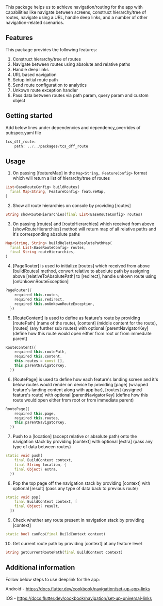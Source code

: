 This package helps us to achieve navigation/routing for the app with capabilities like navigate between screens, construct hierarchy/tree of routes, navigate using a URL, handle deep links, and a number of other navigation-related scenarios.

## Features

This package provides the following features:
1. Construct hierarchy/tree of routes
2. Navigate between routes using absolute and relative paths
3. Handle deep links
4. URL based navigation
5. Setup initial route path
6. Send route configuration to analytics
7. Unkown route exception handler
8. Pass data between routes via path param, query param and custom object

## Getting started

Add below lines under dependencies and dependency_overrides of pubspec.yaml file

```dart
tcs_dff_route:
    path: ../../packages/tcs_dff_route
```

## Usage

1. On passing [featureMap] in the `Map<String, FeatureConfig>` format which will return a list of hierarchy/tree of routes

```dart
List<BaseRouteConfig> buildRoutes(
  final Map<String, FeatureConfig> featureMap,
)
```

2. Show all route hierarchies on console by providing [routes]

```dart
String showRouteHierarchies(final List<BaseRouteConfig> routes)
```

3. On passing [routes] and [routeHierarchies] which received from above [showRouteHierarchies] method will return map of all relative paths and it's corresponding absolute paths

```dart
Map<String, String> buildRelativeAbsolutePathMap(
  final List<BaseRouteConfig> routes,
  final String routeHierarchies,
)
```

4. [PageRouter] is used to initialize [routes] which received from above [buildRoutes] method, convert relative to absolute path by assigning above [relativeToAbsolutePath] to [redirect], handle unkown route using [onUnkownRouteException]

```dart
PageRouter({
    required this.routes,
    required this.redirect,
    required this.onUnkownRouteException,
  })
```

5. [RouteContent] is used to define as feature's route by providing [routePath] (name of the route), [content] (middle content for the route), [routes] (any further sub routes) with optional [parentNavigatorKey] (define how this route would open either from root or from immediate parent)

```dart
RouteContent({
    required this.routePath,
    required this.content,
    this.routes = const [],
    this.parentNavigatorKey,
  })
```

6. [RoutePage] is used to define how each feature's landing screen and it's below routes would render on device by providing [page] (wrapped feature's landing content along with app bar), [routes] (assigned feature's route) with optional [parentNavigatorKey] (define how this route would open either from root or from immediate parent)

```dart
RoutePage({
    required this.page,
    required this.routes,
    this.parentNavigatorKey,
  })
```

7. Push to a [location] (accept relative or absolute path) onto the navigation stack by providing [context] with optional [extra] (pass any type of data between routes)

```dart
static void push(
    final BuildContext context,
    final String location, {
    final Object? extra,
  })
```

8. Pop the top page off the navigation stack by providing [context] with optional [result] (pass any type of data back to previous route)

```dart
static void pop(
    final BuildContext context, [
    final Object? result,
  ])
```

9. Check whether any route present in navigation stack by providing [context]

```dart
static bool canPop(final BuildContext context)
```

10. Get current route path by providing [context] at any feature level

```dart
String getCurrentRoutePath(final BuildContext context)
```

## Additional information

Follow below steps to use deeplink for the app:

Android - https://docs.flutter.dev/cookbook/navigation/set-up-app-links

⁠IOS - https://docs.flutter.dev/cookbook/navigation/set-up-universal-links
